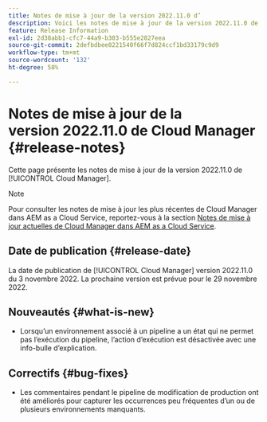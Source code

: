 ```yaml
---
title: Notes de mise à jour de la version 2022.11.0 d’
description: Voici les notes de mise à jour de la version 2022.11.0 de Cloud Manager.
feature: Release Information
exl-id: 2d38abb1-cfc7-44a9-b303-b555e2827eea
source-git-commit: 2defbdbee0221540f66f7d824ccf1bd33179c9d9
workflow-type: tm+mt
source-wordcount: '132'
ht-degree: 58%

---
```



# Notes de mise à jour de la version 2022.11.0 de Cloud Manager {#release-notes}

Cette page présente les notes de mise à jour de la version 2022.11.0 de [!UICONTROL Cloud Manager].

>[!NOTE]
>
>Pour consulter les notes de mise à jour les plus récentes de Cloud Manager dans AEM as a Cloud Service, reportez-vous à la section [Notes de mise à jour actuelles de Cloud Manager dans AEM as a Cloud Service](https://experienceleague.adobe.com/docs/experience-manager-cloud-service/content/implementing/using-cloud-manager/release-notes-cloud-manager/release-notes-cm-current.html?lang=fr).

## Date de publication {#release-date}

La date de publication de [!UICONTROL Cloud Manager] version 2022.11.0 du 3 novembre 2022. La prochaine version est prévue pour le 29 novembre 2022.

## Nouveautés {#what-is-new}

* Lorsqu’un environnement associé à un pipeline a un état qui ne permet pas l’exécution du pipeline, l’action d’exécution est désactivée avec une info-bulle d’explication.

## Correctifs {#bug-fixes}

* Les commentaires pendant le pipeline de modification de production ont été améliorés pour capturer les occurrences peu fréquentes d’un ou de plusieurs environnements manquants.

